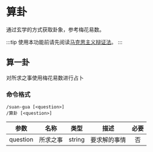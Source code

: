# 算卦

通过玄学的方式获取卦象，参考梅花易数。

:::tip
使用本功能前请先阅读[马克思主义辩证法](https://www.marxists.org/chinese/dictionary-of-marxism/marxist.org-chinese-dictionary-of-marxism-D.htm#7)。
:::

## 算一卦

对所求之事使用梅花易数进行占卜

### 命令格式

```:no-line-numbers
/suan-gua [<question>]
/算卦 [<question>]
```

| 参数 |  名称  |  类型  |  描述  |  必要  |
|:----:|:----:|:----:|:----:|:----:|
| question |  所求之事  |  string  |  要求解的事情  |  否  |
